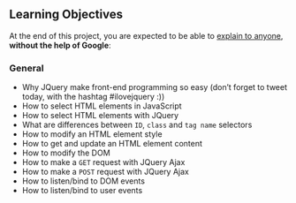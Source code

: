 ## Learning Objectives

At the end of this project, you are expected to be able to [explain to anyone](https://intranet.hbtn.io/rltoken/rL7HMo8ZPWu1icccmE6zvw), **without the help of Google**:

### General

- Why JQuery make front-end programming so easy (don’t forget to tweet today, with the hashtag #ilovejquery :))
- How to select HTML elements in JavaScript
- How to select HTML elements with JQuery
- What are differences between `ID`, `class` and `tag name` selectors
- How to modify an HTML element style
- How to get and update an HTML element content
- How to modify the DOM
- How to make a `GET` request with JQuery Ajax
- How to make a `POST` request with JQuery Ajax
- How to listen/bind to DOM events
- How to listen/bind to user events